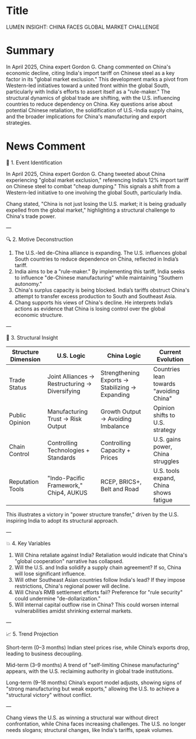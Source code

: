 # Title
LUMEN INSIGHT: CHINA FACES GLOBAL MARKET CHALLENGE

# Summary
In April 2025, China expert Gordon G. Chang commented on China's economic decline, citing India's import tariff on Chinese steel as a key factor in its "global market exclusion." This development marks a pivot from Western-led initiatives toward a united front within the global South, particularly with India's efforts to assert itself as a "rule-maker." The structural dynamics of global trade are shifting, with the U.S. influencing countries to reduce dependency on China. Key questions arise about potential Chinese retaliation, the solidification of U.S.-India supply chains, and the broader implications for China's manufacturing and export strategies.

# News Comment
🧩 1. Event Identification

In April 2025, China expert Gordon G. Chang tweeted about China experiencing "global market exclusion," referencing India’s 12% import tariff on Chinese steel to combat "cheap dumping." This signals a shift from a Western-led initiative to one involving the global South, particularly India.

Chang stated, "China is not just losing the U.S. market; it is being gradually expelled from the global market," highlighting a structural challenge to China's trade power.

—

🔍 2. Motive Deconstruction
1. The U.S.-led de-China alliance is expanding.
The U.S. influences global South countries to reduce dependence on China, reflected in India’s tariff.
2. India aims to be a "rule-maker."
By implementing this tariff, India seeks to influence "de-Chinese manufacturing" while maintaining "Southern autonomy."
3. China's surplus capacity is being blocked.
India’s tariffs obstruct China's attempt to transfer excess production to South and Southeast Asia.
4. Chang supports his views of China's decline.
He interprets India’s actions as evidence that China is losing control over the global economic structure.

—

🧠 3. Structural Insight

Structure Dimension | U.S. Logic | China Logic | Current Evolution
--- | --- | --- | ---
Trade Status | Joint Alliances → Restructuring → Diversifying | Strengthening Exports → Stabilizing → Expanding | Countries lean towards "avoiding China"
Public Opinion | Manufacturing Trust → Risk Output | Growth Output → Avoiding Imbalance | Opinion shifts to U.S. strategy
Chain Control | Controlling Technologies + Standards | Controlling Capacity + Prices | U.S. gains power, China struggles
Reputation Tools | "Indo-Pacific Framework," Chip4, AUKUS | RCEP, BRICS+, Belt and Road | U.S. tools expand, China shows fatigue

This illustrates a victory in "power structure transfer," driven by the U.S. inspiring India to adopt its structural approach.

—

💥 4. Key Variables
1. Will China retaliate against India?
Retaliation would indicate that China's "global cooperation" narrative has collapsed.
2. Will the U.S. and India solidify a supply chain agreement?
If so, China will lose significant influence.
3. Will other Southeast Asian countries follow India's lead?
If they impose restrictions, China's regional power will decline.
4. Will China’s RMB settlement efforts fail?
Preference for "rule security" could undermine "de-dollarization."
5. Will internal capital outflow rise in China?
This could worsen internal vulnerabilities amidst shrinking external markets.

—

📈 5. Trend Projection

Short-term (0–3 months)
Indian steel prices rise, while China’s exports drop, leading to business decoupling.

Mid-term (3–9 months)
A trend of "self-limiting Chinese manufacturing" appears, with the U.S. reclaiming authority in global trade institutions.

Long-term (9–18 months)
China’s export model adjusts, showing signs of "strong manufacturing but weak exports," allowing the U.S. to achieve a "structural victory" without conflict.

—

Chang views the U.S. as winning a structural war without direct confrontation, while China faces increasing challenges. The U.S. no longer needs slogans; structural changes, like India's tariffs, speak volumes.
